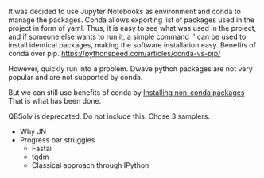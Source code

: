 It was decided to use Jupyter Notebooks as environment and conda to manage the packages. Conda allows exporting list of packages used in the project in form of yaml. Thus, it is easy to see what was used in the project, and if someone else wants to run it, a simple command '' can be used to install identical packages, making the software installation easy. Benefits of conda over pip.
https://pythonspeed.com/articles/conda-vs-pip/

However, quickly run into a problem. Dwave python packages are not very popular and are not supported by conda. 

But we can still use benefits of conda by [Installing non-conda packages](https://docs.conda.io/projects/conda/en/latest/user-guide/tasks/manage-pkgs.html#installing-non-conda-packages) That is what has been done.

QBSolv is deprecated. Do not include this.
Chose 3 samplers.

- Why JN
- Progress bar struggles
	- Fastai
	- tqdm
	- Classical approach through IPython